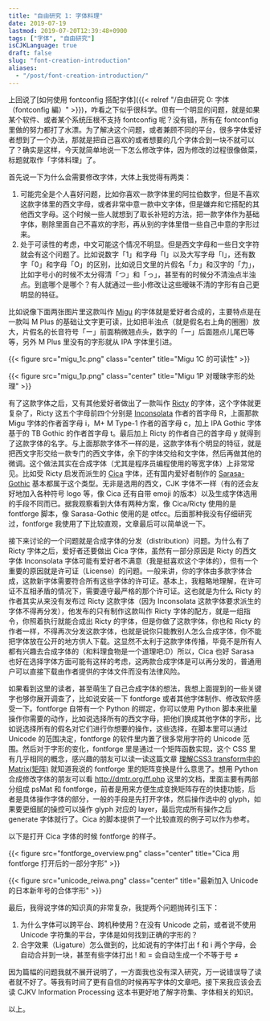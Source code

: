 ```yaml
---
title: "自由研究 1: 字体料理"
date: 2019-07-19
lastmod: 2019-07-20T12:39:48+0900
tags: ["字体", "自由研究"]
isCJKLanguage: true
draft: false
slug: "font-creation-introduction"
aliases:
  - "/post/font-creation-introduction/"
---
```


上回说了[如何使用 fontconfig  搭配字体]({{< relref  "/自由研究 0: 字体（fontconfig 編）" >}})，咋看之下似乎很科学。但有一个明显的问题，就是如果某个软件、或者某个系统压根不支持 fontconfig 呢？没有错，所有在 fontconfig 里做的努力都打了水漂。为了解决这个问题，或者兼顾不同的平台，很多字体爱好者想到了一个办法，那就是把自己喜欢的或者想要的几个字体合到一块不就可以了？确实是这样，今天就简单地说一下怎么修改字体，因为修改的过程很像做菜，标题就取作「字体料理」了。

<!--more-->

首先说一下为什么会需要修改字体，大体上我觉得有两类：

1. 可能完全是个人喜好问题，比如你喜欢一款字体里的阿拉伯数字，但是不喜欢这款字体里的西文字母，或者非常中意一款中文字体，但是嫌弃和它搭配的其他西文字母。这个时候一些人就想到了取长补短的方法，把一款字体作为基础字体，剔除里面自己不喜欢的字形，再从别的字体里借一些自己中意的字形过来。
2.  处于可读性的考虑，中文可能这个情况不明显。但是西文字母和一些日文字符就会有这个问题了。比如说数字「1」和字母「l」以及大写字母「I」，还有数字「0」和字母「O」的区别，比如说日文里的片假名「カ」和汉字的「力」，比如字号小的时候不太分得清「つ」和「っ」，甚至有的时候分不清浊点半浊点。到底哪个是哪个？有人就通过一些小修改让这些暧昧不清的字形有自己更明显的特征。

比如说像下面两张图片里这款叫作 [Migu](https://mix-mplus-ipa.osdn.jp/migu/) 的字体就是爱好者合成的，主要特点是在一款叫 M Plus 的基础让文字更可读，比如把半浊点（就是假名右上角的圈圈）放大，片假名的长音符号「ー」前面稍微翘点头，数字的「一」后面翘点儿尾巴等等，另外 M Plus 里没有的字形就从 IPA 字体里引进。

{{< figure src="migu_1c.png" class="center" title="Migu 1C 的可读性" >}}

{{< figure src="migu_1p.png" class="center" title="Migu 1P 对暧昧字形的处理" >}}

有了这款字体之后，又有其他爱好者做出了一款叫作 [Ricty](https://www.rs.tus.ac.jp/yyusa/ricty.html) 的字体，这个字体就更复杂了，Ricty 这五个字母前四个分别是 [Inconsolata](https://fonts.google.com/specimen/Inconsolata) 作者的首字母 R，上面那款 Migu 字体的作者首字母 i，M+ M Type-1 作者的首字母 c，加上 IPA Gothic 字体基于的 TB Gothic 的作者首字母 t。最后加上 Ricty 的作者自己的首字母 y 就得到了这款字体的名字。与上面那款字体不一样的是，这款字体有个明显的特征，就是把西文字形交给一款专门的西文字体，余下的字体交给和文字体，然后再做其他的微调。这个做法其实在合成字体（尤其是程序员编程使用的等宽字体）上非常常见。比如受 Ricty 启发而派生的 [Cica](https://github.com/miiton/Cica) 字体，还有国内爱好者制作的 [Sarasa-Gothic](https://github.com/be5invis/Sarasa-Gothic) 基本都属于这个类型。无非是选用的西文，CJK 字体不一样（有的还会友好地加入各种符号 logo 等，像 Cica 还有自带 emoji 的版本）以及生成字体选用的手段不同而已。据我观察看到大体有两种方案，像 Cica/Ricty 使用的是 fontforge 脚本，像 Sarasa-Gothic 使用的是 otfcc。后面那种我没有仔细研究过，fontforge 我使用了下比较直观，文章最后可以简单说一下。

接下来讨论的一个问题就是合成字体的分发（distribution）问题。为什么有了 Ricty 字体之后，爱好者还要做出 Cica 字体，虽然有一部分原因是 Ricty 的西文字体 Inconsolata 字体可能有爱好者不满意（我是挺喜欢这个字体的），但有一个重要的原因就是许可证（License）的问题。一般来讲，你的字体由多款字体合成，这款新字体需要符合所有这些字体的许可证。基本上，我粗略地理解，在许可证不互相矛盾的情况下，需要遵守最严格的那个许可证。这也就是为什么 Ricty 的作者其实从来没有发布过 Ricty 这款字体（因为 Inconsolata 这款字体要求派生的字体不得再分发），他发布的只有制作这款叫作 Ricty 字体的配方，就是一组指令，你照着执行就能合成出 Ricty 的字体，但是你做了这款字体，你也和 Ricty 的作者一样，不得再次分发这款字体，也就是说你只能教别人怎么合成字体，你不能把字体放在公开的地方供人下载。这显然不太利于这款字体传播，毕竟不是所有人都有兴趣去合成字体的（和料理食物是一个道理吧:D）所以，Cica 也好 Sarasa 也好在选择字体方面可能有这样的考虑，这两款合成字体是可以再分发的，普通用户可以直接下载由作者提供的字体文件而没有法律风险。

如果看到这里的读者，甚至萌生了自己合成字体的想法，我想上面提到的一些关键字也够你展开调查了，比如说安装一下 fontforge 或者其他字体制作、修改软件感受一下。fontforge 自带有一个 Python 的绑定，你可以使用 Python 脚本来批量操作你需要的动作，比如说选择所有的西文字母，把他们换成其他字体的字形，比如说选择所有的假名对它们进行你想要的操作，这些选择，在脚本里可以通过 Unicode 的范围决定，fontforge 的软件里内置了很多常用字符的 Unicode 范围。然后对于字形的变化，fontforge 里是通过一个矩阵函数实现，这个 CSS 里有几乎相同的概念，感兴趣的朋友可以读一读这篇文章 [理解CSS3 transform中的Matrix(矩阵)](https://www.zhangxinxu.com/wordpress/2012/06/css3-transform-matrix-%e7%9f%a9%e9%98%b5/) 就知道我说的 fontforge 里的矩阵变换是什么意思了。想用 Python 合成修改字体的朋友可以看 http://dmtr.org/ff.php 这里的文档，里面主要有两部分组成 psMat 和 fontforge，前者是用来方便生成变换矩阵存在的快捷功能，后者是具体操作字体的部分，一般的手段是先打开字体，然后操作选中的 glyph，如果要更细腻的操控可以操作 glyph 对应的 layer，最后完成所有操作之后 generate 字体就行了。Cica 的脚本提供了一个比较直观的例子可以作为参考。

以下是打开 Cica 字体的时候 fontforge 的样子。

{{< figure src="fontforge_overview.png" class="center" title="Cica 用 fontforge 打开后的一部分字形" >}}

{{< figure src="unicode_reiwa.png" class="center" title="最新加入 Unicode 的日本新年号的合体字形" >}}

最后，我得说字体的知识真的非常复杂，我提两个问题抛砖引玉下：

1. 为什么字体可以跨平台、跨机种使用？在没有 Unicode 之前，或者说不使用 Unicode 字符集的平台，字体是如何找到正确的字形的？
2. 合字效果（Ligature）怎么做到的，比如说有的字体打出 f 和 i 两个字母，会自动合并到一块，甚至有些字体打出 ! 和 = 会自动生成一个不等于号 ≠

因为篇幅的问题我就不展开说明了，一方面我也没有深入研究，万一说错误导了读者就不好了。等我有时间了更有自信的时候再写字体的文章吧。接下来我应该会去读 CJKV Information Processing 这本书更好地了解字符集、字体相关的知识。

以上。